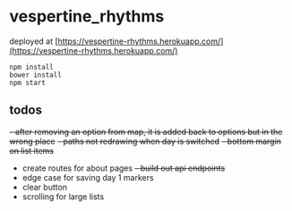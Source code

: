 # vespertine_rhythms

deployed at [https://vespertine-rhythms.herokuapp.com/](https://vespertine-rhythms.herokuapp.com/)

`npm install`  
`bower install`  
`npm start`

## todos  

~~- after removing an option from map, it is added back to options but in the wrong place~~
~~- paths not redrawing when day is switched~~
~~- bottom margin on list items~~
- create routes for about pages
~~- build out api endpoints~~
- edge case for saving day 1 markers
- clear button
- scrolling for large lists
